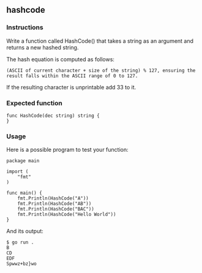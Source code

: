 ## hashcode
### Instructions

Write a function called HashCode() that takes a string as an argument and returns a new hashed string.

The hash equation is computed as follows:
```
(ASCII of current character + size of the string) % 127, ensuring the result falls within the ASCII range of 0 to 127.
```
If the resulting character is unprintable add 33 to it.

### Expected function
```
func HashCode(dec string) string {
}
```
### Usage

Here is a possible program to test your function:
```
package main

import (
	"fmt"
)

func main() {
	fmt.Println(HashCode("A"))
	fmt.Println(HashCode("AB"))
	fmt.Println(HashCode("BAC"))
	fmt.Println(HashCode("Hello World"))
}
```
And its output:
```
$ go run .
B
CD
EDF
Spwwz+bz}wo
```